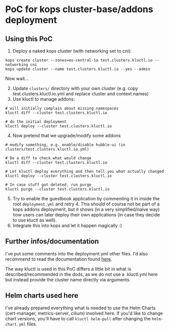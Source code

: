 # PoC for kops cluster-base/addons deployment

## Using this PoC
1. Deploy a naked kops cluster (with networking set to cni):
```shell
kops create cluster --zones=eu-central-1a test.clusters.kluctl.io --networking cni
kops update cluster --name test.clusters.kluctl.io --yes --admin
```

Now wait...

2. Update `clusters/` directory with your own cluster (e.g. copy test.clusters.kluctl.io.yml and replace cluster and context names)
3. Use kluctl to manage addons:
```
# will initially complain about missing namespaces
kluctl diff --cluster test.clusters.kluctl.io

# do the initial deployment
kluctl deploy --cluster test.clusters.kluctl.io
```
4. Now pretend that we upgrade/modify some addons
```
# modify something, e.g. enable/disable hubble-ui (in clusters/test.clusters.kluctl.io.yml)

# Do a diff to check what would change
kluctl diff --cluster test.clusters.kluctl.io

# Let kluctl deploy everything and then tell you what actually changed
kluctl deploy --cluster test.clusters.kluctl.io

# In case stuff got deleted, run purge
kluctl purge --cluster test.clusters.kluctl.io
```
5. Try to enable the guestbook application by commenting it in inside the root `deployment.yml` and retry 4. This
should of course not be part of a kops addons deployment, but it shows (in a very simplified/naive way) how
users can later deploy their own applications (in case they decide to use kluctl as well).
6. Integrate this into kops and let it happen magically :)

## Further infos/documentation

I've put some comments into the deployment.yml other files. I'd also recommend to read the documentation found
[here](https://github.com/codablock/kluctl).

The way kluctl is used in this PoC differs a little bit in what is described/recommended in the dods, 
as we do not use a .kluctl.yml here but instead provide the cluster name directly via arguments.

## Helm charts used here

I've already prepared everything what is needed to use the Helm Charts (cert-manager, metrics-server, cilium)
involved here. If you'd like to change chart versions, you'll have to call `kluctl helm-pull` after changing
the `helm-chart.yml` files.
